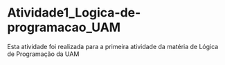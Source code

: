 # Atividade1_Logica-de-programacao_UAM
Esta atividade foi realizada para a primeira atividade da matéria de Lógica de Programação da UAM 
